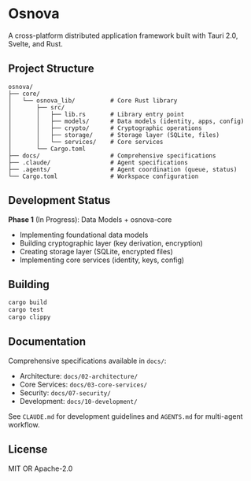 # Osnova

A cross-platform distributed application framework built with Tauri 2.0, Svelte, and Rust.

## Project Structure

```
osnova/
├── core/
│   └── osnova_lib/          # Core Rust library
│       ├── src/
│       │   ├── lib.rs       # Library entry point
│       │   ├── models/      # Data models (identity, apps, config)
│       │   ├── crypto/      # Cryptographic operations
│       │   ├── storage/     # Storage layer (SQLite, files)
│       │   └── services/    # Core services
│       └── Cargo.toml
├── docs/                    # Comprehensive specifications
├── .claude/                 # Agent specifications
├── .agents/                 # Agent coordination (queue, status)
└── Cargo.toml               # Workspace configuration
```

## Development Status

**Phase 1** (In Progress): Data Models + osnova-core
- Implementing foundational data models
- Building cryptographic layer (key derivation, encryption)
- Creating storage layer (SQLite, encrypted files)
- Implementing core services (identity, keys, config)

## Building

```bash
cargo build
cargo test
cargo clippy
```

## Documentation

Comprehensive specifications available in `docs/`:
- Architecture: `docs/02-architecture/`
- Core Services: `docs/03-core-services/`
- Security: `docs/07-security/`
- Development: `docs/10-development/`

See `CLAUDE.md` for development guidelines and `AGENTS.md` for multi-agent workflow.

## License

MIT OR Apache-2.0
